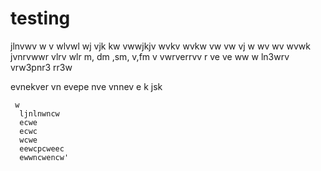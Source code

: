 # testing
jlnvwv
w v wlvwl wj vjk kw 
 vwwjkjv wvkv wvkw vw vw vj w wv wv wvwk 
jvnrvwwr vlrv wlr
m, dm ,sm, v,fm
v vwrverrvv
r
ve
ve
ww
w
ln3wrv
vrw3pnr3
rr3w

evnekver
vn
evepe
nve
vnnev
e
k jsk
  
     w
      ljnlnwncw
      ecwe
      ecwc
      wcwe
      eewcpcweec
      ewwncwencw'
      
